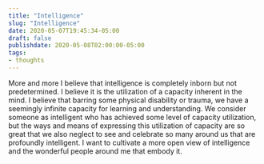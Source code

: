 ```yaml
---
title: "Intelligence"
slug: "Intelligence"
date: 2020-05-07T19:45:34-05:00
draft: false
publishdate: 2020-05-08T02:00:00-05:00
tags:
- thoughts
---
```


More and more I believe that intelligence is completely inborn but not predetermined. I believe it is the utilization of a capacity inherent in the mind. I believe that barring some physical disability or trauma, we have a seemingly infinite capacity for learning and understanding. We consider someone as intelligent who has achieved some level of capacity utilization, but the ways and means of expressing this utilization of capacity are so great that we also neglect to see and celebrate so many around us that are profoundly intelligent. I want to cultivate a more open view of intelligence and the wonderful people around me that embody it.
